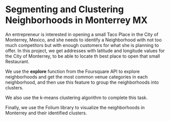 # Segmenting and Clustering Neighborhoods in Monterrey MX
An entrepreneur is interested in opening a small Taco Place in the City of Monterrey, Mexico, and she needs to identify a Neighborhood with not too much competitors but with enough customers for what she is planning to offer. In this project, we get addresses with latitude and longitude values for the City of Monterrey, to be able to locate th best place to open that small Restaurant.

We use the **explore** function from the Foursquare API to explore neighborhoods and get the most common venue categories in each neighborhood, and then use this feature to group the neighborhoods into clusters.

We also use the k-means clustering algorithm to complete this task.

Finally, we use the Folium library to visualize the neighborhoods in Monterrey and their identified clusters.
